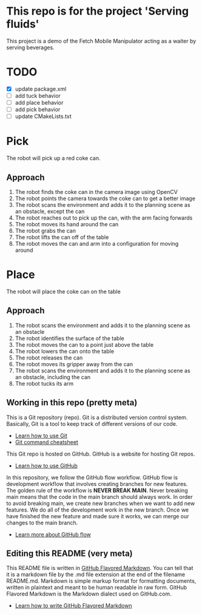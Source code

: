 # This repo is for the project 'Serving fluids'
This project is a demo of the Fetch Mobile Manipulator acting as a waiter by serving beverages.

# TODO

- [x] update package.xml
- [ ] add tuck behavior
- [ ] add place behavior
- [ ] add pick behavior
- [ ] update CMakeLists.txt

# Pick
The robot will pick up a red coke can.
## Approach
1. The robot finds the coke can in the camera image using OpenCV
2. The robot points the camera towards the coke can to get a better image
3. The robot scans the environment and adds it to the planning scene as an obstacle, except the can
5. The robot reaches out to pick up the can, with the arm facing forwards
6. The robot moves its hand around the can
7. The robot grabs the can
8. The robot lifts the can off of the table
9. The robot moves the can and arm into a configuration for moving around

# Place
The robot will place the coke can on the table
## Approach
1. The robot scans the environment and adds it to the planning scene as an obstacle
2. The robot identifies the surface of the table
3. The robot moves the can to a point just above the table
4. The robot lowers the can onto the table
5. The robot releases the can
6. The robot moves its gripper away from the can
7. The robot scans the environment and adds it to the planning scene as an obstacle, including the can
8. The robot tucks its arm

## Working in this repo (pretty meta)

This is a Git repository (repo). Git is a distributed version control system. Basically, Git is a tool to keep track of different versions of our code.
* [Learn how to use Git](https://guides.github.com/introduction/git-handbook/)
* [Git command cheatsheet](https://training.github.com/downloads/github-git-cheat-sheet/)

This Git repo is hosted on GitHub. GitHub is a website for hosting Git repos.
* [Learn how to use GitHub](https://guides.github.com/introduction/git-handbook/)

In this repository, we follow the GitHub flow workflow. GitHub flow is development workflow that involves creating branches for new features. The golden rule of the workflow is **NEVER BREAK MAIN**. Never breaking main means that the code in the main branch should always work. In order to avoid breaking main, we create new branches when we want to add new features. We do all of the development work in the new branch. Once we have finished the new feature and made sure it works, we can merge our changes to the main branch.
* [Learn more about GitHub flow](https://guides.github.com/introduction/flow/)

## Editing this README (very meta)
This README file is written in [GitHub Flavored Markdown](https://github.github.com/gfm/). You can tell that it is a markdown file by the .md file extension at the end of the filename README.md. Markdown is simple markup format for formatting documents, written in plaintext and meant to be human readable in raw form. GitHub Flavored Markdown is the Markdown dialect used on GitHub.com.
* [Learn how to write GitHub Flavored Markdown](https://guides.github.com/features/mastering-markdown/)

